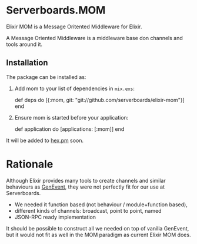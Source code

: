 # Serverboards.MOM

Elixir MOM is a Message Oritented Middleware for Elixir.

A Message Oriented Middleware is a middleware base don channels and tools around
it.

## Installation

The package can be installed as:

  1. Add mom to your list of dependencies in `mix.exs`:

        def deps do
          [{:mom,  git: "git://github.com/serverboards/elixir-mom"}]
        end

  2. Ensure mom is started before your application:

        def application do
          [applications: [:mom]]
        end

It will be added to [hex.pm](https://hex.pm) soon.

# Rationale

Although Elixir provides many tools to create channels and similar behaviours as
[GenEvent](http://elixir-lang.org/docs/stable/elixir/GenEvent.html), they were
not perfectly fit for our use at Serverboards.

  * We needed it function based (not behaviour / module+function based),
  * different kinds of channels: broadcast, point to point, named
  * JSON-RPC ready implementation

It should be possible to construct all we needed on top of vanilla GenEvent, but
it would not fit as well in the MOM paradigm as current Elixir MOM does.
